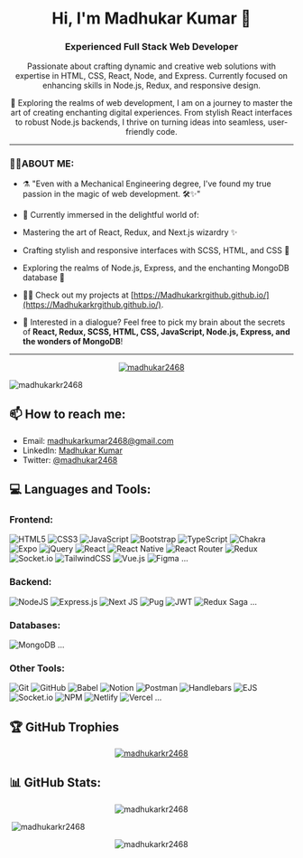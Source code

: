 <h1 align="center">Hi, I'm Madhukar Kumar 👋</h1>
<h3 align="center">Experienced Full Stack Web Developer</h3>
<p align="center">Passionate about crafting dynamic and creative web solutions with expertise in HTML, CSS, React, Node, and Express. Currently focused on enhancing skills in Node.js, Redux, and responsive design.</p>

<p align="center"> 🚀 Exploring the realms of web development, I am on a journey to master the art of creating enchanting digital experiences. From stylish React interfaces to robust Node.js backends, I thrive on turning ideas into seamless, user-friendly code.</p>
<hr>

 ### 👨‍💻ABOUT ME:

- ⚗️ "Even with a Mechanical Engineering degree, I've found my true passion in the magic of web development. 🛠️✨"

-  🌱 Currently immersed in the delightful world of:
  - Mastering the art of React, Redux, and Next.js wizardry ✨
  - Crafting stylish and responsive interfaces with SCSS, HTML, and CSS 💅
  - Exploring the realms of Node.js, Express, and the enchanting MongoDB database 🚀

  -  👨‍💻 Check out my projects at [https://Madhukarkrgithub.github.io/](https://Madhukarkrgithub.github.io/).
   
 -  💬 Interested in a dialogue? Feel free to pick my brain about the secrets of **React, Redux, SCSS, HTML, CSS, JavaScript, Node.js, Express, and the wonders of MongoDB**!

   <hr>

<p align="center"> <a href="https://twitter.com/madhukar2468" target="_blank"><img src="https://img.shields.io/twitter/follow/madhukar2468?logo=twitter&style=for-the-badge" alt="madhukar2468" /></a> </p>



<p align="left"> <img src="https://komarev.com/ghpvc/?username=madhukarkr2468&label=Profile%20views&color=0e75b6&style=flat" alt="madhukarkr2468" /> </p>



## 📫 How to reach me:
  - Email: madhukarkumar2468@gmail.com
  - LinkedIn: [Madhukar Kumar](https://www.linkedin.com/in/madhukarkr2468/)
  - Twitter: [@madhukar2468](https://twitter.com/madhukar2468)


## 💻 Languages and Tools:

<!-- Add badges with icons for each technology -->
### Frontend:
![HTML5](https://img.shields.io/badge/HTML5-%23E34F26.svg?style=for-the-badge&logo=html5&logoColor=white)
![CSS3](https://img.shields.io/badge/CSS3-%231572B6.svg?style=for-the-badge&logo=css3&logoColor=white)
![JavaScript](https://img.shields.io/badge/JavaScript-%23323330.svg?style=for-the-badge&logo=javascript&logoColor=%23F7DF1E)
![Bootstrap](https://img.shields.io/badge/bootstrap-%23563D7C.svg?style=for-the-badge&logo=bootstrap&logoColor=white)
![TypeScript](https://img.shields.io/badge/typescript-%23007ACC.svg?style=for-the-badge&logo=typescript&logoColor=white)
![Chakra](https://img.shields.io/badge/chakra-%234ED1C5.svg?style=for-the-badge&logo=chakraui&logoColor=white)
![Expo](https://img.shields.io/badge/expo-1C1E24?style=for-the-badge&logo=expo&logoColor=#D04A37)
![jQuery](https://img.shields.io/badge/jquery-%230769AD.svg?style=for-the-badge&logo=jquery&logoColor=white)
![React](https://img.shields.io/badge/react-%2320232a.svg?style=for-the-badge&logo=react&logoColor=%2361DAFB)
![React Native](https://img.shields.io/badge/react_native-%2320232a.svg?style=for-the-badge&logo=react&logoColor=%2361DAFB)
![React Router](https://img.shields.io/badge/React_Router-CA4245?style=for-the-badge&logo=react-router&logoColor=white)
![Redux](https://img.shields.io/badge/redux-%23593d88.svg?style=for-the-badge&logo=redux&logoColor=white)
![Socket.io](https://img.shields.io/badge/Socket.io-black?style=for-the-badge&logo=socket.io&badgeColor=010101)
![TailwindCSS](https://img.shields.io/badge/tailwindcss-%2338B2AC.svg?style=for-the-badge&logo=tailwind-css&logoColor=white)
![Vue.js](https://img.shields.io/badge/vuejs-%2335495e.svg?style=for-the-badge&logo=vuedotjs&logoColor=%234FC08D)
![Figma](https://img.shields.io/badge/figma-%23F24E1E.svg?style=for-the-badge&logo=figma&logoColor=white)
...

### Backend:
![NodeJS](https://img.shields.io/badge/Node.js-6DA55F?style=for-the-badge&logo=node.js&logoColor=white)
![Express.js](https://img.shields.io/badge/Express.js-%23404d59.svg?style=for-the-badge&logo=express&logoColor=%2361DAFB)
![Next JS](https://img.shields.io/badge/Next-black?style=for-the-badge&logo=next.js&logoColor=white)
![Pug](https://img.shields.io/badge/Pug-FFF?style=for-the-badge&logo=pug&logoColor=A86454)
![JWT](https://img.shields.io/badge/JWT-black?style=for-the-badge&logo=JSON%20web%20tokens)
![Redux Saga](https://img.shields.io/badge/Redux--saga-86D46B?style=for-the-badge&logo=ejs&logoColor=black)
...

### Databases:
![MongoDB](https://img.shields.io/badge/MongoDB-%234ea94b.svg?style=for-the-badge&logo=mongodb&logoColor=white)
...

### Other Tools:
![Git](https://img.shields.io/badge/Git-fc6d26?style=for-the-badge&logo=git&logoColor=white)
![GitHub](https://img.shields.io/badge/GitHub-%23121011.svg?style=for-the-badge&logo=github&logoColor=white)
![Babel](https://img.shields.io/badge/Babel-F9DC3e?style=for-the-badge&logo=babel&logoColor=black)
![Notion](https://img.shields.io/badge/Notion-%23000000.svg?style=for-the-badge&logo=notion&logoColor=white)
![Postman](https://img.shields.io/badge/Postman-FF6C37?style=for-the-badge&logo=postman&logoColor=white)
![Handlebars](https://img.shields.io/badge/Handlebars-F0772B?style=for-the-badge&logo=handlebars&logoColor=black)
![EJS](https://img.shields.io/badge/ejs-BF225A?style=for-the-badge&logo=ejs&logoColor=black)
![Socket.io](https://img.shields.io/badge/Socket.io-black?style=for-the-badge&logo=socket.io&badgeColor=010101)
![NPM](https://img.shields.io/badge/NPM-%23000000.svg?style=for-the-badge&logo=npm&logoColor=white)
![Netlify](https://img.shields.io/badge/netlify-%23000000.svg?style=for-the-badge&logo=netlify&logoColor=#00C7B7)
![Vercel](https://img.shields.io/badge/vercel-%23000000.svg?style=for-the-badge&logo=vercel&logoColor=white)
...


## 🏆 GitHub Trophies

<p align="center"> <a href="https://github.com/ryo-ma/github-profile-trophy"><img src="https://github-profile-trophy.vercel.app/?username=madhukarkr2468&column=-1&theme=juicyfresh" alt="madhukarkr2468" /></a> </p>

## 📊 GitHub Stats:

<p align="center"><img src="https://github-readme-stats.vercel.app/api/top-langs?username=madhukarkr2468&show_icons=true&locale=en&layout=compact" alt="madhukarkr2468" /></p>

<p align="left">&nbsp;<img  src="https://github-readme-stats.vercel.app/api?username=madhukarkr2468&show_icons=true&locale=en" alt="madhukarkr2468" /></p>

<p align="center"><img  src="https://github-readme-streak-stats.herokuapp.com/?user=madhukarkr2468&" alt="madhukarkr2468" /></p>


